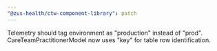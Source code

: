 ```yaml
---
"@zus-health/ctw-component-library": patch
---
```


Telemetry should tag environment as "production" instead of "prod". CareTeamPractitionerModel now uses "key" for table row identification.
